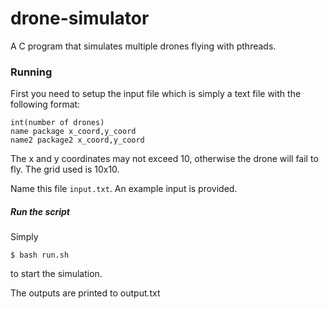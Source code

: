 drone-simulator
===============

A C program that simulates multiple drones flying with pthreads.

### Running

First you need to setup the input file which is simply a text file with the following format:

```
int(number of drones)
name package x_coord,y_coord
name2 package2 x_coord,y_coord
```
The x and y coordinates may not exceed 10, otherwise the drone will fail to fly. The grid used is 10x10.

Name this file ``` input.txt ```. An example input is provided.

##### Run the script

Simply

```
$ bash run.sh
```

to start the simulation.

The outputs are printed to output.txt
